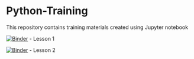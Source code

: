 # Python-Training
This repository contains training materials created using Jupyter notebook

[![Binder](https://mybinder.org/badge_logo.svg)](https://mybinder.org/v2/gh/ghani1506/Python-Training/main?labpath=lesson_1.ipynb) - Lesson 1

[![Binder](https://mybinder.org/badge_logo.svg)](https://mybinder.org/v2/gh/ghani1506/Python-Training/main?labpath=project_notebook_final.ipynb) - Lesson 2
